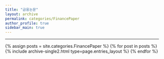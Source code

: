```yaml
---
title: "금융논문"
layout: archive
permalink: categories/FinancePaper
author_profile: true
sidebar_main: true
---
```


<!-- 공백이 포함되어 있는 카테고리 이름의 경우 site.categories['a b c'] 이런식으로! -->

***

{% assign posts = site.categories.FinancePaper %}
{% for post in posts %} {% include archive-single2.html type=page.entries_layout %} {% endfor %}